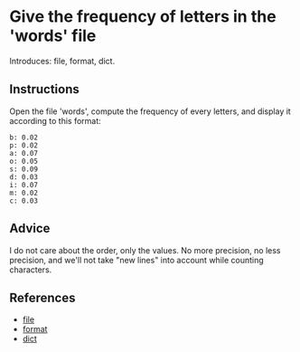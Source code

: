 # Give the frequency of letters in the 'words' file

Introduces: file, format, dict.

## Instructions

Open the file 'words', compute the frequency of every letters, and
display it according to this format:

```
b: 0.02
p: 0.02
a: 0.07
o: 0.05
s: 0.09
d: 0.03
i: 0.07
m: 0.02
c: 0.03
```

## Advice

I do not care about the order, only the values. No more precision, no
less precision, and we'll not take "new lines" into account while
counting characters.

## References
 - [file](https://docs.python.org/3.3/tutorial/inputoutput.html#reading-and-writing-files)
 - [format](https://docs.python.org/3.1/library/string.html#formatspec)
 - [dict](https://docs.python.org/3/library/stdtypes.html#mapping-types-dict)
